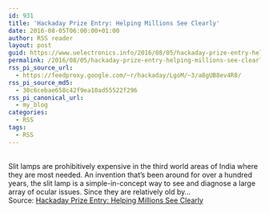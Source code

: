 ```yaml
---
id: 931
title: 'Hackaday Prize Entry: Helping Millions See Clearly'
date: 2016-08-05T06:00:00+01:00
author: RSS reader
layout: post
guid: https://www.uelectronics.info/2016/08/05/hackaday-prize-entry-helping-millions-see-clearly/
permalink: /2016/08/05/hackaday-prize-entry-helping-millions-see-clearly/
rss_pi_source_url:
  - https://feedproxy.google.com/~r/hackaday/LgoM/~3/a8gUB8ev4R8/
rss_pi_source_md5:
  - 30c6cebae658c42f9ea10ad55522f296
rss_pi_canonical_url:
  - my_blog
categories:
  - RSS
tags:
  - RSS
---
```

&#013;  
Slit lamps are prohibitively expensive in the third world areas of India where they are most needed. An invention that’s been around for over a hundred years, the slit lamp is a simple-in-concept way to see and diagnose a large array of ocular issues. Since they are relatively old by…&#013;  
Source: <a href="https://feedproxy.google.com/~r/hackaday/LgoM/~3/a8gUB8ev4R8/" target="_blank">Hackaday Prize Entry: Helping Millions See Clearly</a>